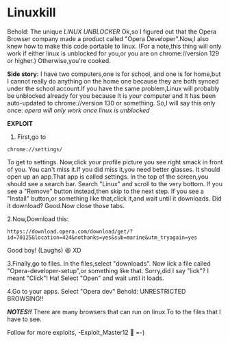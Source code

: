 # Linuxkill
Behold: The unique *LINUX UNBLOCKER*
Ok,so I figured out that the Opera Browser company made a product called
"Opera Developer".Now,I also knew how to make this code portable to linux.
(For a note,this thing will only work if either linux is unblocked for you,or you are on chrome://version 129 or higher.)
Otherwise,you're cooked.

**Side story:** I have two computers,one is for school,
and one is for home,but I cannot really do anything on the home one 
because they are both synced under the school account.If you have the same problem,Linux will 
probably be unblocked already for you because It is *your* computer 
and It has been auto-updated to chrome://version 130 or something.
So,I will say this only once: *opera will only work once linux is unblocked*

**EXPLOIT** 
1. First,go to 
```
chrome://settings/
```
To get to settings.
Now,click your profile picture you see right smack in front of you.
You can't miss it.If you did miss it,you need better glasses.
It should open up an app.That app is called settings.
In the top of the screen,you should see a search bar.
Search "Linux" and scroll to the very bottom.
If you see a "Remove" button instead,then skip to the next step.
If you see a "Install" button,or something like that,click it,and wait until it downloads.
Did it download? Good.Now close those tabs.

2.Now,Download this:
```
https://download.opera.com/download/get/?id=70125&location=424&nothanks=yes&sub=marine&utm_tryagain=yes
```
Good boy! (Laughs) 😆 XD



3.Finally,go to files.
In the files,select "downloads".
Now lick a file called "Opera-developer-setup",or something like that.
Sorry,did I say "lick"? I meant "Click"! Ha!
Select "Open" and wait until it loads.



4.Go to your apps.
Select "Opera dev"
Behold: UNRESTRICTED BROWSING!!

***NOTES!!***
There are many browsers that can run on linux.To to the files that I have to see.







Follow for more exploits,    -Exploit_Master12 🙂 =-)


